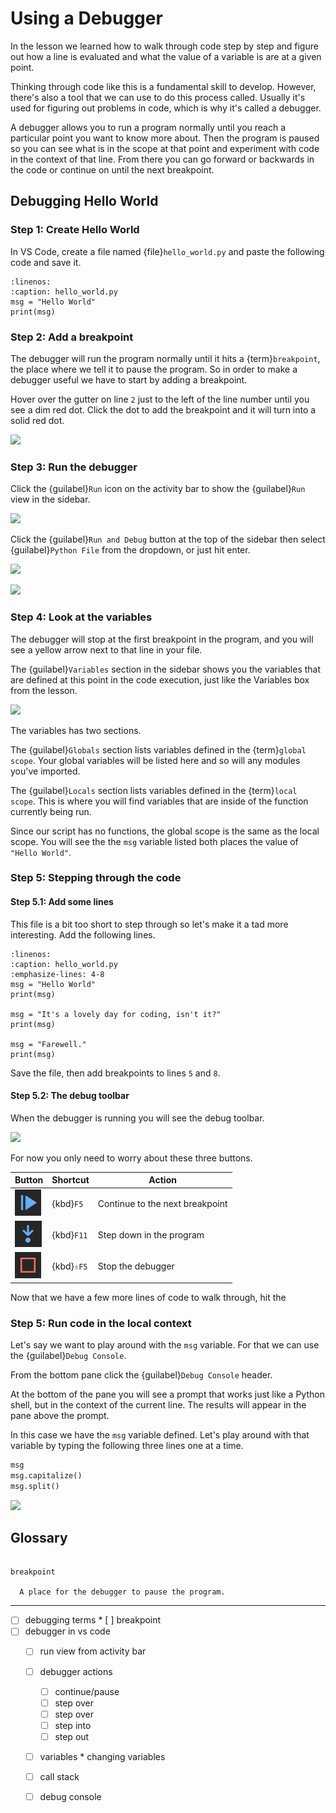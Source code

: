 Using a Debugger
================

In the [](reading-code.md) lesson we learned how to walk through code step by
step and figure out how a line is evaluated and what the value of a variable
is are at a given point.

Thinking through code like this is a fundamental skill to develop. However,
there's also a tool that we can use to do this process called. Usually it's
used for figuring out problems in code, which is why it's called a debugger.

A debugger allows you to run a program normally until you reach a particular
point you want to know more about. Then the program is paused so you can see
what is in the scope at that point and experiment with code in the context of
that line. From there you can go forward or backwards in the code or continue
on until the next breakpoint.

Debugging Hello World
---------------------

### Step 1: Create Hello World

In VS Code, create a file named {file}`hello_world.py` and paste the
following code and save it.

```{code-block} python
:linenos:
:caption: hello_world.py
msg = "Hello World"
print(msg)
```

### Step 2: Add a breakpoint

The debugger will run the program normally until it hits a
{term}`breakpoint`, the place where we tell it to pause the program. So in
order to make a debugger useful we have to start by adding a breakpoint.

Hover over the gutter on line `2` just to the left of the line number until
you see a dim red dot. Click the dot to add the breakpoint and it will turn
into a solid red dot.

![](https://code.visualstudio.com/assets/docs/python/tutorial/breakpoint-set.png)

### Step 3: Run the debugger

Click the {guilabel}`Run` icon on the activity bar to show the
{guilabel}`Run` view in the sidebar.

![](https://code.visualstudio.com/assets/docs/editor/debugging/run.png)

Click the {guilabel}`Run and Debug` button at the top of the sidebar then select
 {guilabel}`Python File` from the dropdown, or just hit enter.

 ![](https://code.visualstudio.com/assets/docs/editor/debugging/debug-start.png)

![](https://code.visualstudio.com/assets/docs/python/tutorial/debug-configurations.png)


### Step 4: Look at the variables

The debugger will stop at the first breakpoint in the program, and you will
see a yellow arrow next to that line in your file.

The {guilabel}`Variables` section in the sidebar shows you the variables that
are defined at this point in the code execution, just like the Variables box
from the [](reading-code.md) lesson.

![](https://code.visualstudio.com/assets/docs/python/tutorial/debug-step-02.png)

The variables has two sections.

The {guilabel}`Globals` section lists variables defined in the {term}`global scope`.
 Your global variables will be listed here and so will any modules you've
 imported.

The {guilabel}`Locals` section lists variables defined in the {term}`local scope`.
This is where you will find variables that are inside of the function
currently being run.

Since our script has no functions, the global scope is the same as the local
scope. You will see the the `msg` variable listed both places the value of
`"Hello World"`.

### Step 5: Stepping through the code

#### Step 5.1: Add some lines

This file is a bit too short to step through so let's make it a tad more
interesting. Add the following lines.

```{code-block} python
:linenos:
:caption: hello_world.py
:emphasize-lines: 4-8
msg = "Hello World"
print(msg)

msg = "It's a lovely day for coding, isn't it?"
print(msg)

msg = "Farewell."
print(msg)
```

Save the file, then add breakpoints to lines `5` and `8`.

#### Step 5.2: The debug toolbar

When the debugger is running you will see the debug toolbar.

![](https://code.visualstudio.com/assets/docs/python/tutorial/debug-toolbar.png)

For now you only need to worry about these three buttons.

| Button               | Shortcut   | Action                               |
|----------------------|------------|--------------------------------------|
| ![debug-continue][]  | {kbd}`F5`  | Continue to the next breakpoint      |
| ![debug-step-in][]   | {kbd}`F11` | Step down in the program             |
| ![debug-stop][]      | {kbd}`⇧F5` | Stop the debugger                    |


[debug-continue]: assets/debug-continue.png
[debug-step-in]: assets/debug-step-in.png
[debug-stop]: assets/debug-stop.png

Now that we have a few more lines of code to walk through, hit the 

### Step 5: Run code in the local context

Let's say we want to play around with the `msg` variable. For that we can use
the {guilabel}`Debug Console`.

From the bottom pane click the {guilabel}`Debug Console` header.

At the bottom of the pane you will see a prompt that works just like a Python
shell, but in the context of the current line. The results will appear in the
pane above the prompt.

In this case we have the `msg` variable defined. Let's play around with that
variable by typing the following three lines one at a time.

```python
msg
msg.capitalize()
msg.split()
```

![](https://code.visualstudio.com/assets/docs/python/tutorial/debug-step-03.png)




Glossary
--------

```{glossary} programming-concepts

breakpoint

  A place for the debugger to pause the program.

```

---

* [ ] debugging terms
	  * [ ] breakpoint
* [ ] debugger in vs code
	* [ ] run view from activity bar


	* [ ] debugger actions
		* [ ] continue/pause
		* [ ] step over
		* [ ] step over
		* [ ] step into
		* [ ] step out

	* [ ] variables
			* changing variables
	* [ ] call stack
	* [ ] debug console

